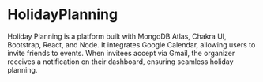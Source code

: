 # HolidayPlanning
Holiday Planning is a platform built with MongoDB Atlas, Chakra UI, Bootstrap, React, and Node. It integrates Google Calendar, allowing users to invite friends to events. When invitees accept via Gmail, the organizer receives a notification on their dashboard, ensuring seamless holiday planning.
